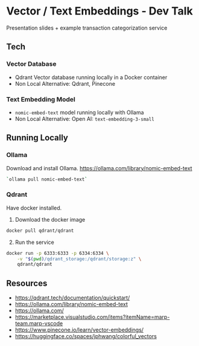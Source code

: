 # Vector / Text Embeddings - Dev Talk

Presentation slides + example transaction categorization service

## Tech

### Vector Database

- Qdrant Vector database running locally in a Docker container
- Non Local Alternative: Qdrant, Pinecone

### Text Embedding Model

- `nomic-embed-text` model running locally with Ollama
- Non Local Alternative: Open AI: `text-embedding-3-small`

## Running Locally

### Ollama

Download and install Ollama. https://ollama.com/library/nomic-embed-text

```bash
`ollama pull nomic-embed-text`
```

### Qdrant

Have docker installed.

1. Download the docker image

```bash
docker pull qdrant/qdrant
```

2. Run the service

```bash
docker run -p 6333:6333 -p 6334:6334 \
    -v "$(pwd)/qdrant_storage:/qdrant/storage:z" \
    qdrant/qdrant
```

## Resources

- https://qdrant.tech/documentation/quickstart/
- https://ollama.com/library/nomic-embed-text
- https://ollama.com/
- https://marketplace.visualstudio.com/items?itemName=marp-team.marp-vscode
- https://www.pinecone.io/learn/vector-embeddings/
- https://huggingface.co/spaces/jphwang/colorful_vectors

